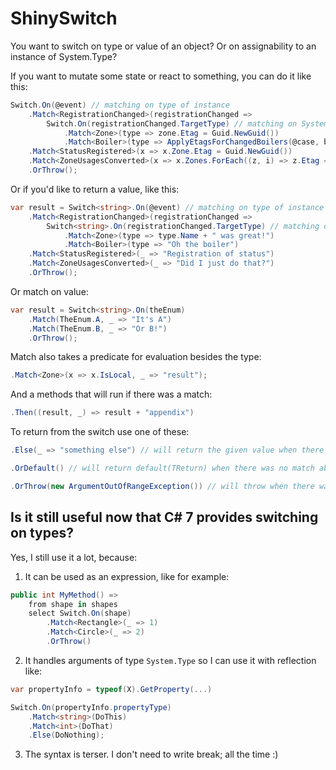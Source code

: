 # ShinySwitch

You want to switch on type or value of an object? Or on assignability to an instance of System.Type?

If you want to mutate some state or react to something, you can do it like this:

```C#
Switch.On(@event) // matching on type of instance
    .Match<RegistrationChanged>(registrationChanged =>
        Switch.On(registrationChanged.TargetType) // matching on System.Type
            .Match<Zone>(type => zone.Etag = Guid.NewGuid())
            .Match<Boiler>(type => ApplyEtagsForChangedBoilers(@case, boiler))
    .Match<StatusRegistered>(x => x.Zone.Etag = Guid.NewGuid())
    .Match<ZoneUsagesConverted>(x => x.Zones.ForEach((z, i) => z.Etag = Guid.NewGuid()));
	.OrThrow();
```

Or if you'd like to return a value, like this:

```C#
var result = Switch<string>.On(@event) // matching on type of instance
    .Match<RegistrationChanged>(registrationChanged =>
        Switch<string>.On(registrationChanged.TargetType) // matching on System.Type
            .Match<Zone>(type => type.Name + " was great!")
            .Match<Boiler>(type => "Oh the boiler")
    .Match<StatusRegistered>(_ => "Registration of status")
    .Match<ZoneUsagesConverted>(_ => "Did I just do that?")
	.OrThrow();
```

Or match on value:

```C#
var result = Switch<string>.On(theEnum)
    .Match(TheEnum.A, _ => "It's A")
    .Match(TheEnum.B, _ => "Or B!")
	.OrThrow();
```

Match also takes a predicate for evaluation besides the type:

```C#
.Match<Zone>(x => x.IsLocal, _ => "result");
```

And a methods that will run if there was a match:

```C#
.Then((result, _) => result + "appendix")
```

To return from the switch use one of these:

```C#
.Else(_ => "something else") // will return the given value when there was no match above

.OrDefault() // will return default(TReturn) when there was no match above

.OrThrow(new ArgumentOutOfRangeException()) // will throw when there was no match
```
	
## Is it still useful now that C# 7 provides switching on types?

Yes, I still use it a lot, because:

1. It can be used as an expression, like for example:

```C#   
public int MyMethod() => 
	from shape in shapes
	select Switch.On(shape)
		.Match<Rectangle>(_ => 1)
        .Match<Circle>(_ => 2)
        .OrThrow()
```

2. It handles arguments of type `System.Type` so I can use it with reflection like:

```C#
var propertyInfo = typeof(X).GetProperty(...)

Switch.On(propertyInfo.propertyType)
    .Match<string>(DoThis)
    .Match<int>(DoThat)
    .Else(DoNothing);
```

3. The syntax is terser. I don't need to write break; all the time :)